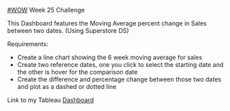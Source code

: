 [#WOW](https://workout-wednesday.com/2023w25tab/) Week 25 Challenge

This Dashboard features the Moving Average percent change in Sales between two dates. (Using Superstore DS)

Requirements:
* Create a line chart showing the 6 week moving average for sales
* Create two reference dates, one you click to select the starting date and the other is hover for the comparison date
* Create the difference and percentage change between those two dates and plot as a dashed or dotted line 

Link to my Tableau [Dashboard](https://public.tableau.com/app/profile/amira.salama/viz/Percentdifferencebetweenarangeofdates/Dashboard1)


